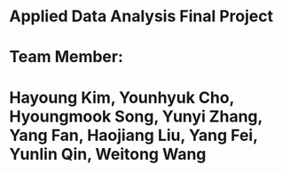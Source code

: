 # Applied Data Analysis Final Project
# Team Member:
# Hayoung Kim, Younhyuk Cho, Hyoungmook Song, Yunyi Zhang, Yang Fan, Haojiang Liu, Yang Fei, Yunlin Qin, Weitong Wang
